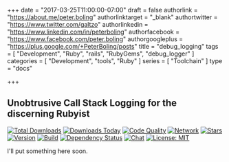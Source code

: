 +++
date = "2017-03-25T11:00:00-07:00"
draft = false
authorlink = "https://about.me/peter.boling"
authorlinktarget = "_blank"
authortwitter = "https://www.twitter.com/galtzo"
authorlinkedin = "https://www.linkedin.com/in/peterboling"
authorfacebook = "https://www.facebook.com/peter.boling"
authorgoogleplus = "https://plus.google.com/+PeterBoling/posts"
title = "debug_logging"
tags = [ "Development", "Ruby", "rails", "RubyGems", "debug_logger" ]
categories = [ "Development", "tools", "Ruby" ]
series = [ "Toolchain" ]
type = "docs"

+++

## Unobtrusive Call Stack Logging for the discerning Rubyist

[![Total Downloads](https://img.shields.io/gem/rt/debug_logging.svg)](https://github.com/pboling/debug_logging)
[![Downloads Today](https://img.shields.io/gem/rd/debug_logging.svg)](https://github.com/pboling/debug_logging)
[![Code Quality](https://img.shields.io/codeclimate/github/pboling/debug_logging.svg)](https://codeclimate.com/github/pboling/debug_logging)
[![Network](https://img.shields.io/github/forks/pboling/debug_logging.svg?style=social)](https://github.com/pboling/debug_logging/network)
[![Stars](https://img.shields.io/github/stars/pboling/debug_logging.svg?style=social)](https://github.com/pboling/debug_logging/stargazers)
[![Version](https://img.shields.io/gem/v/debug_logging.svg)](https://rubygems.org/gems/debug_logging)
[![Build](https://img.shields.io/travis/pboling/debug_logging.svg)](https://travis-ci.org/pboling/debug_logging)
[![Dependency Status](https://gemnasium.com/pboling/debug_logging.svg)](https://gemnasium.com/pboling/debug_logging)
[![Chat](https://img.shields.io/gitter/room/pboling/debug_logging.svg)](https://gitter.im/pboling/debug_logging)
[![License: MIT](https://img.shields.io/badge/License-MIT-yellow.svg)](https://opensource.org/licenses/MIT)

I'll put something here soon.
